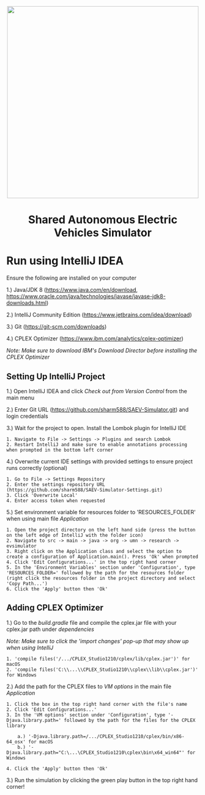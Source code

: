 <p align="center">
<img src="https://s.marketwatch.com/public/resources/images/MW-EV890_uberse_ZH_20160914102258.jpg" width=500>
</p>
<h1 align="center">
Shared Autonomous Electric Vehicles Simulator
</h1>

# Run using IntelliJ IDEA

Ensure the following are installed on your computer 

1.) Java/JDK 8 (https://www.java.com/en/download, https://www.oracle.com/java/technologies/javase/javase-jdk8-downloads.html)

2.) IntelliJ Community Edition (https://www.jetbrains.com/idea/download)

3.) Git (https://git-scm.com/downloads)

4.) CPLEX Optimizer (https://www.ibm.com/analytics/cplex-optimizer)

*Note: Make sure to download IBM's Download Director before installing the CPLEX Optimizer*
    
## Setting Up IntelliJ Project

1.) Open IntelliJ IDEA and click *Check out from Version Control* from the main menu

2.) Enter Git URL (https://github.com/sharm588/SAEV-Simulator.git) and login credentials

3.) Wait for the project to open. Install the Lombok plugin for IntelliJ IDE
    
    1. Navigate to File -> Settings -> Plugins and search Lombok
    2. Restart IntelliJ and make sure to enable annotations processing when prompted in the bottom left corner

4.)  Overwrite current IDE settings with provided settings to ensure project runs correctly (optional)
    
    1. Go to File -> Settings Repository
    2. Enter the settings repository URL (https://github.com/sharm588/SAEV-Simulator-Settings.git)
    3. Click 'Overwrite Local'
    4. Enter access token when requested
    
5.) Set environment variable for resources folder to 'RESOURCES_FOLDER' when using main file *Application*
   
    1. Open the project directory on the left hand side (press the button on the left edge of IntelliJ with the folder icon)
    2. Navigate to src -> main -> java -> org -> umn -> research -> evsimulator
    3. Right click on the Application class and select the option to create a configuration of Application.main(). Press 'Ok' when prompted
    4. Click 'Edit Configurations...' in the top right hand corner
    5. In the 'Environment Variables' section under 'Configuration', type 'RESOURCES_FOLDER=' followed by the path for the resources folder (right click the resources folder in the project directory and select 'Copy Path...')
    6. Click the 'Apply' button then 'Ok'
    
## Adding CPLEX Optimizer

1.) Go to the *build.gradle* file and compile the cplex.jar file with your cplex.jar path under *dependencies*

   *Note: Make sure to click the 'import changes' pop-up that may show up when using IntelliJ*
    
    1. 'compile files('/.../CPLEX_Studio1210/cplex/lib/cplex.jar')' for macOS
    2. 'compile files('C:\\...\\CPLEX_Studio1210\\cplex\\lib\\cplex.jar')' for Windows

2.) Add the path for the CPLEX files to *VM options* in the main file *Application* 

    1. Click the box in the top right hand corner with the file's name
    2. Click 'Edit Configurations...'
    3. In the 'VM options' section under 'Configuration', type '-Djava.library.path=' followed by the path for the files for the CPLEX library
    
        a.) '-Djava.library.path=/.../CPLEX_Studio1210/cplex/bin/x86-64_osx' for macOS 
        b.) '-Djava.library.path="C:\...\CPLEX_Studio1210\cplex\bin\x64_win64"' for Windows
        
    4. Click the 'Apply' button then 'Ok'

3.) Run the simulation by clicking the green play button in the top right hand corner!
